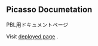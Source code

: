 ## Picasso Documetation

PBL用ドキュメントページ

Visit [deployed page](https://picasso-docs-gules.vercel.app/docs) .